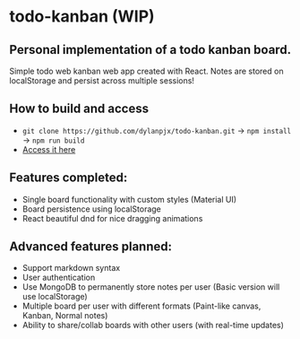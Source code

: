 # todo-kanban (WIP)

## Personal implementation of a todo kanban board.

Simple todo web kanban web app created with React. Notes are stored on localStorage and persist across multiple sessions!

## How to build and access
- `git clone https://github.com/dylanpjx/todo-kanban.git` -> `npm install` -> `npm run build`
- [Access it here](https://dylanpjx.github.io/todo-kanban/)

## Features completed:
- Single board functionality with custom styles (Material UI)
- Board persistence using localStorage
- React beautiful dnd for nice dragging animations

## Advanced features planned:
- Support markdown syntax
- User authentication
- Use MongoDB to permanently store notes per user (Basic version will use localStorage)
- Multiple board per user with different formats (Paint-like canvas, Kanban, Normal notes)
- Ability to share/collab boards with other users (with real-time updates)
